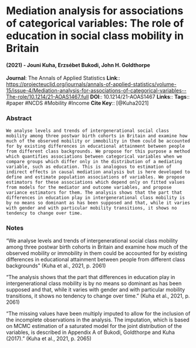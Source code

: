 # Mediation analysis for associations of categorical variables: The role of education in social class mobility in Britain
#### (2021) - Jouni Kuha, Erzsébet Bukodi, John H. Goldthorpe
**Journal**: The Annals of Applied Statistics
**Link**:: https://projecteuclid.org/journals/annals-of-applied-statistics/volume-15/issue-4/Mediation-analysis-for-associations-of-categorical-variables--The-role/10.1214/21-AOAS1467.full
**DOI**:: 10.1214/21-AOAS1467
**Links**:: 
**Tags**:: #paper #NCDS #Mobility #Income 
**Cite Key**:: [@Kuha2021]

### Abstract

```
We analyse levels and trends of intergenerational social class mobility among three postwar birth cohorts in Britain and examine how much of the observed mobility or immobility in them could be accounted for by existing differences in educational attainment between people from different class backgrounds. We propose for this purpose a method which quantifies associations between categorical variables when we compare groups which differ only in the distribution of a mediating variable, such as education. This is analogous to estimation of indirect effects in causal mediation analysis but is here developed to define and estimate population associations of variables. We propose estimators for these associations which depend only on fitted values from models for the mediator and outcome variables, and propose variance estimators for them. The analysis shows that the part that differences in education play in intergenerational class mobility is by no means so dominant as has been supposed and that, while it varies with gender and with particular mobility transitions, it shows no tendency to change over time.
```

### Notes

“We analyse levels and trends of intergenerational social class mobility among three postwar birth cohorts in Britain and examine how much of the observed mobility or immobility in them could be accounted for by existing differences in educational attainment between people from different class backgrounds” (Kuha et al., 2021, p. 2061)

“The analysis shows that the part that differences in education play in intergenerational class mobility is by no means so dominant as has been supposed and that, while it varies with gender and with particular mobility transitions, it shows no tendency to change over time.” (Kuha et al., 2021, p. 2061)

“The missing values have been multiply imputed to allow for the inclusion of the incomplete observations in the analysis. The imputation, which is based on MCMC estimation of a saturated model for the joint distribution of the variables, is described in Appendix A of Bukodi, Goldthorpe and Kuha (2017).” (Kuha et al., 2021, p. 2065)